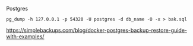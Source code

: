 Postgres

```
pg_dump -h 127.0.0.1 -p 54320 -U postgres -d db_name -O -x > bak.sql
```

https://simplebackups.com/blog/docker-postgres-backup-restore-guide-with-examples/

